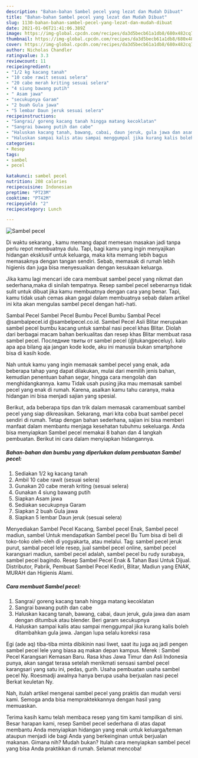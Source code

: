 ```yaml
---
description: "Bahan-bahan Sambel pecel yang lezat dan Mudah Dibuat"
title: "Bahan-bahan Sambel pecel yang lezat dan Mudah Dibuat"
slug: 1130-bahan-bahan-sambel-pecel-yang-lezat-dan-mudah-dibuat
date: 2021-01-06T21:41:06.389Z
image: https://img-global.cpcdn.com/recipes/da3d5becb61a1db8/680x482cq70/sambel-pecel-foto-resep-utama.jpg
thumbnail: https://img-global.cpcdn.com/recipes/da3d5becb61a1db8/680x482cq70/sambel-pecel-foto-resep-utama.jpg
cover: https://img-global.cpcdn.com/recipes/da3d5becb61a1db8/680x482cq70/sambel-pecel-foto-resep-utama.jpg
author: Nicholas Chandler
ratingvalue: 3.3
reviewcount: 11
recipeingredient:
- "1/2 kg kacang tanah"
- "10 cabe rawit sesuai selera"
- "20 cabe merah kriting sesuai selera"
- "4 siung bawang putih"
- " Asam jawa"
- "secukupnya Garam"
- "2 buah Gula jawa"
- "5 lembar Daun jeruk sesuai selera"
recipeinstructions:
- "Sangrai/ goreng kacang tanah hingga matang kecoklatan"
- "Sangrai bawang putih dan cabe"
- "Haluskan kacang tanah, bawang, cabai, daun jeruk, gula jawa dan asam dengan ditumbuk atau blender. Beri garam secukupnya"
- "Haluskan sampai kalis atau sampai menggumpal jika kurang kalis boleh ditambahkan gula jawa. Jangan lupa selalu koreksi rasa"
categories:
- Resep
tags:
- sambel
- pecel

katakunci: sambel pecel 
nutrition: 208 calories
recipecuisine: Indonesian
preptime: "PT23M"
cooktime: "PT42M"
recipeyield: "2"
recipecategory: Lunch

---
```



![Sambel pecel](https://img-global.cpcdn.com/recipes/da3d5becb61a1db8/680x482cq70/sambel-pecel-foto-resep-utama.jpg)

Di waktu  sekarang , kamu memang dapat memesan masakan jadi tanpa perlu repot membuatnya dulu. Tapi, bagi kamu yang ingin menyajikan hidangan eksklusif untuk keluarga, maka kita memang lebih bagus memasaknya dengan tangan sendiri. Sebab, memasak di rumah lebih higienis dan juga bisa menyesuaikan dengan kesukaan keluarga.

Jika kamu lagi mencari ide cara membuat sambel pecel yang nikmat dan sederhana,maka di sinilah tempatnya. Resep sambel pecel  sebenarnya tidak sulit untuk dibuat jika kamu membuatnya dengan cara yang benar. Tapi, kamu tidak usah cemas akan gagal dalam membuatnya 
sebab dalam artikel ini kita akan mengulas sambel pecel dengan hati-hati.  

Sambal Pecel Sambel Pecel Bumbu Pecel Bumbu Sambal Pecel @sambalpecel.id @sambelpecel.co.id. Sambel Pecel Asli Blitar merupakan sambel pecel bumbu kacang untuk sambal nasi pecel khas Blitar. Diolah dari berbagai macam bahan berkualitas dan resep khas Blitar membuat rasa sambel pecel. Последние твиты от sambel pecel (@tukangpeceluy). kalo apa apa bilang aja jangan kode kode, aku ini manusia bukan smartphone bisa di kasih kode.

Nah untuk kamu yang ingin memasak sambel pecel yang enak, ada beberapa tahap yang dapat dilakukan, mulai dari memilih jenis bahan, kemudian penentuan bahan segar, hingga cara mengolah dan menghidangkannya. kamu Tidak usah pusing jika mau memasak sambel pecel yang enak di rumah. Karena, asalkan kamu  tahu caranya, maka hidangan ini bisa menjadi sajian yang spesial.

Berikut, ada beberapa tips dan trik dalam memasak caramembuat sambel pecel yang siap dikreasikan. Sekarang, mari kita coba buat sambel pecel sendiri di rumah. Tetap dengan bahan sederhana, sajian ini bisa memberi manfaat dalam membantu menjaga kesehatan tubuhmu sekeluarga. Anda bisa menyiapkan Sambel pecel memakai 8 bahan dan 4 langkah pembuatan. Berikut ini cara dalam menyiapkan hidangannya.

<!--inarticleads1-->

##### Bahan-bahan dan bumbu yang diperlukan dalam pembuatan Sambel pecel:

1. Sediakan 1/2 kg kacang tanah
1. Ambil 10 cabe rawit (sesuai selera)
1. Gunakan 20 cabe merah kriting (sesuai selera)
1. Gunakan 4 siung bawang putih
1. Siapkan  Asam jawa
1. Sediakan secukupnya Garam
1. Siapkan 2 buah Gula jawa
1. Siapkan 5 lembar Daun jeruk (sesuai selera)


Menyediakan Sambel Pecel Kacang, Sambel pecel Enak, Sambel pecel madiun, sambel Untuk mendapatkan Sambel pecel Bu Tum bisa di beli di toko-toko oleh-oleh di yogyakarta, atau melalui. Tag: sambel pecel jeruk purut, sambal pecel lele resep, jual sambel pecel online, sambel pecel karangsari madiun, sambel pecel adalah, sambel pecel bu rudy surabaya, sambel pecel bagindo. Resep Sambel Pecel Enak &amp; Tahan Basi Untuk Dijual. Distributor, Pabrik, Pembuat Sambel Pecel Kediri, Blitar, Madiun yang ENAK, MURAH dan Higienis Alami. 

<!--inarticleads2-->

##### Cara membuat Sambel pecel:

1. Sangrai/ goreng kacang tanah hingga matang kecoklatan
1. Sangrai bawang putih dan cabe
1. Haluskan kacang tanah, bawang, cabai, daun jeruk, gula jawa dan asam dengan ditumbuk atau blender. Beri garam secukupnya
1. Haluskan sampai kalis atau sampai menggumpal jika kurang kalis boleh ditambahkan gula jawa. Jangan lupa selalu koreksi rasa


Egi (ade aq) tiba-tiba minta dibikinin nasi liwet, saat itu juga aq jadi pengen sambel pecel lele yang biasa aq makan depan kampus. Merek : Sambel Pecel Karangsari Kemasan Baru. Rasa khas Jawa Timur dan Asli Indonesia punya, akan sangat terasa setelah menikmati sensasi sambel pecel karangsari yang satu ini, pedas, gurih. Usaha pembuatan usaha sambel pecel Ny. Roesmadji awalnya hanya berupa usaha berjualan nasi pecel Berkat keuletan Ny. 

Nah, itulah artikel mengenai  sambel pecel  yang praktis dan mudah versi kami. Semoga anda bisa mempraktekkannya dengan hasil yang memuaskan. 

Terima kasih kamu telah membaca resep yang tim kami tampilkan di sini. Besar harapan kami, resep  Sambel pecel sederhana di atas dapat membantu Anda menyiapkan hidangan yang enak untuk keluarga/teman ataupun menjadi ide bagi Anda yang berkeinginan untuk berjualan makanan. Gimana nih? Mudah bukan? Itulah cara menyiapkan sambel pecel yang bisa Anda praktikkan di rumah. Selamat mencoba!

